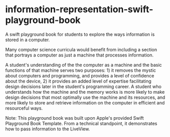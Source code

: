 # information-representation-swift-playground-book
A swift playground book for students to explore the ways information is stored in a computer.

 Many computer science curricula would benefit from including a section that portrays a computer as just a machine that processes information.  
 
 A student's understanding of the the computer as a machine and the basic functions of that machine serves two purposes: 1) it removes the mystic about computers and programming, and provides a level of confidence about the device, 2) it provides an added level of expertise facilitating design decisions later in the student's programming career.  A student who understands how the machine and the memory works is more likely to make design decisions that most optimally use the machine and its resources, and more likely to store and retrieve information on the computer in efficient and resourceful ways.  
 
Note: This playground book was built upon Apple's provided Swift Playground Book Template.  From a technical standpoint, it demonstrates how to pass information to the LiveView.
